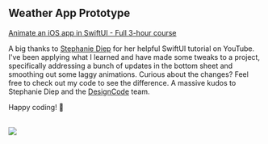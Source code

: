 <!DOCTYPE html>
<html>
<body>
<h2>Weather App Prototype</h2>
<p><a href="https://www.youtube.com/watch?v=b8sP7AS0CAY&t=8600s">Animate an iOS app in SwiftUI - Full 3-hour course</a></p>
<p>A big thanks to <a href="https://www.linkedin.com/in/diepstephanie/">Stephanie Diep</a> for her helpful SwiftUI tutorial on YouTube. I've been applying what I learned and have made some tweaks to a project, specifically addressing a bunch of updates in the bottom sheet and smoothing out some laggy animations. Curious about the changes? Feel free to check out my code to see the difference. A massive kudos to Stephanie Diep and the <a href="https://designcode.io">DesignCode</a> team.</p>
<p>Happy coding! 🚀</p>
</br>
<Image src="https://github.com/heshantha-md/Weather/assets/31559910/8aa32d34-98dc-4785-bf42-db3ed00c9aa9" />
</body>
</html>
